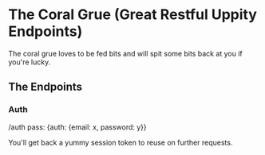 # The Coral Grue (Great Restful Uppity Endpoints)

The coral grue loves to be fed bits and will spit some bits back at you if you're lucky.

## The Endpoints

### Auth

/auth
pass: {auth: {email: x, password: y}}

You'll get back a yummy session token to reuse on further requests.

### 
